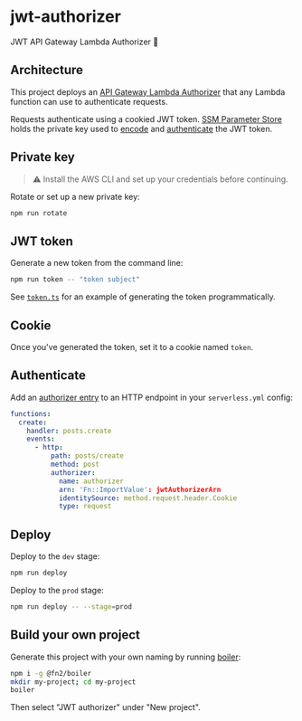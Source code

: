 # jwt-authorizer

JWT API Gateway Lambda Authorizer 🚥

## Architecture

This project deploys an [API Gateway Lambda Authorizer](https://docs.aws.amazon.com/apigateway/latest/developerguide/apigateway-use-lambda-authorizer.html) that any Lambda function can use to authenticate requests.

Requests authenticate using a cookied JWT token. [SSM Parameter Store](https://docs.aws.amazon.com/systems-manager/latest/userguide/systems-manager-parameter-store.html) holds the private key used to [encode](src/token.ts) and [authenticate](src/index.ts) the JWT token.

## Private key

> ⚠️ Install the AWS CLI and set up your credentials before continuing.

Rotate or set up a new private key:

```bash
npm run rotate
```

## JWT token

Generate a new token from the command line:

```bash
npm run token -- "token subject"
```

See [`token.ts`](src/token.ts) for an example of generating the token programmatically.

## Cookie

Once you've generated the token, set it to a cookie named `token`.

## Authenticate

Add an [authorizer entry](https://serverless.com/framework/docs/providers/aws/events/apigateway#http-endpoints-with-custom-authorizers) to an HTTP endpoint in your `serverless.yml` config:

```yaml
functions:
  create:
    handler: posts.create
    events:
      - http:
          path: posts/create
          method: post
          authorizer:
            name: authorizer
            arn: 'Fn::ImportValue': jwtAuthorizerArn
            identitySource: method.request.header.Cookie
            type: request
```

## Deploy

Deploy to the `dev` stage:

```bash
npm run deploy
```

Deploy to the `prod` stage:

```bash
npm run deploy -- --stage=prod
```

## Build your own project

Generate this project with your own naming by running [boiler](https://github.com/winton/boiler):

```bash
npm i -g @fn2/boiler
mkdir my-project; cd my-project
boiler
```

Then select "JWT authorizer" under "New project".
